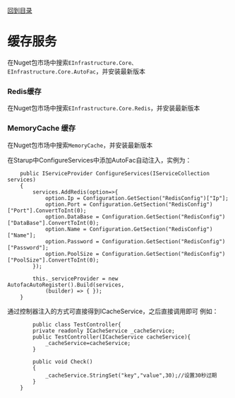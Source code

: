 <a href="https://github.com/zhenlei520/System.Extension.Core/blob/master/Wiki/%e7%9b%ae%e5%bd%95.md">回到目录</a>

# 缓存服务 #

在Nuget包市场中搜索`EInfrastructure.Core、EInfrastructure.Core.AutoFac`，并安装最新版本

### Redis缓存 ###
在Nuget包市场中搜索`EInfrastructure.Core.Redis`，并安装最新版本

### MemoryCache 缓存 ###
在Nuget包市场中搜索`MemoryCache`，并安装最新版本

在Starup中ConfigureServices中添加AutoFac自动注入，实例为：  
    
		public IServiceProvider ConfigureServices(IServiceCollection services)
		{
			services.AddRedis(option=>{
				option.Ip = Configuration.GetSection("RedisConfig")["Ip"];
                option.Port = Configuration.GetSection("RedisConfig")["Port"].ConvertToInt(0);
                option.DataBase = Configuration.GetSection("RedisConfig")["DataBase"].ConvertToInt(0);
                option.Name = Configuration.GetSection("RedisConfig")["Name"];
                option.Password = Configuration.GetSection("RedisConfig")["Password"];
                option.PoolSize = Configuration.GetSection("RedisConfig")["PoolSize"].ConvertToInt(0);
			});

			this._serviceProvider = new AutofacAutoRegister().Build(services,
                (builder) => { });
		}


通过控制器注入的方式可直接得到ICacheService，之后直接调用即可
例如：

			public class TestController{
			private readonly ICacheService _cacheService;
			public TestController(ICacheService cacheService){
				_cacheService=cacheService;
			}

			public void Check()
			{
				_cacheService.StringSet("key","value",30);//设置30秒过期
			}
		} 